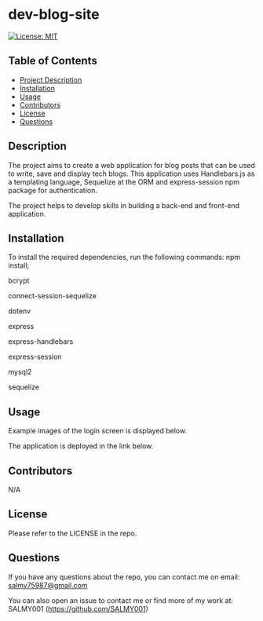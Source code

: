 # dev-blog-site

[![License: MIT](https://img.shields.io/badge/License-MIT-yellow.svg)](https://opensource.org/licenses/MIT)

## Table of Contents

- [Project Description](#Description)
- [Installation](#Installation)
- [Usage](#Usage)
- [Contributors](#Contributors)
- [License](#License)
- [Questions](#Questions)

## Description

The project aims to create a web application for blog posts that can be used to write, save and display tech blogs. This application uses Handlebars.js as a templating language, Sequelize at the ORM and express-session npm package for authentication.

The project helps to develop skills in building a back-end and front-end application.

## Installation

To install the required dependencies, run the following commands: npm install;

bcrypt

connect-session-sequelize

dotenv

express

express-handlebars

express-session

mysql2

sequelize

## Usage

Example images of the login screen is displayed below.

The application is deployed in the link below.

## Contributors

N/A

## License

Please refer to the LICENSE in the repo.

## Questions

If you have any questions about the repo, you can contact me on email: salmy75987@gmail.com

You can also open an issue to contact me or find more of my work at: SALMY001 (https://github.com/SALMY001)
